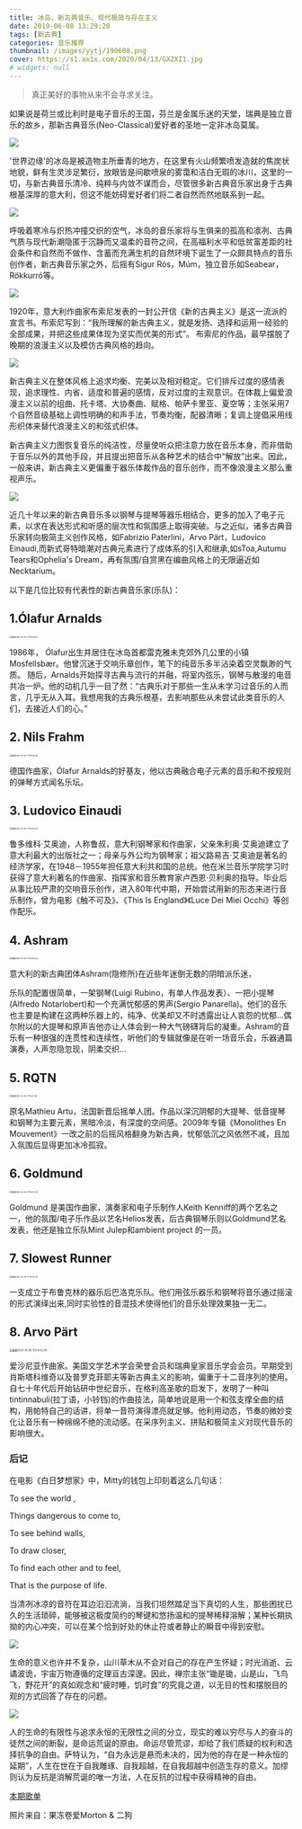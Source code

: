 ```yaml
---
title: 冰岛、新古典音乐、现代极简与存在主义
date: 2019-06-08 13:29:20
tags: [新古典]
categories: 音乐推荐
thumbnail: /images/yytj/190608.png
cover: https://s1.ax1x.com/2020/04/13/GXZXI1.jpg
# widgets: null
---
```


> 真正美好的事物从来不会寻求关注。

<!--more-->

如果说是荷兰或比利时是电子音乐的王国，芬兰是金属乐迷的天堂，瑞典是独立音乐的故乡，那新古典音乐(Neo-Classical)爱好者的圣地一定非冰岛莫属。

![](https://s1.ax1x.com/2020/04/13/GXZXI1.jpg)

'世界边缘'的冰岛是被造物主所垂青的地方，在这里有火山频繁喷发造就的焦炭状地貌，鲜有生灵涉足繁衍，放眼皆是间歇喷泉的雾霭和洁白无瑕的冰川，这里的一切，与新古典音乐清冷、纯粹与内敛不谋而合，尽管很多新古典音乐家出身于古典根基深厚的意大利，但这不能妨碍爱好者们将二者自然而然地联系到一起。

![](https://i.loli.net/2021/10/05/8yeAoBs7IPCXH2U.jpg)

呼吸着寒冷与炽热冲撞交织的空气，冰岛的音乐家将与生俱来的孤高和凛冽、古典气质与现代新潮隐匿于沉静而又温柔的音符之间，在高福利水平和低贫富差距的社会条件和自然而不做作、含蓄而充满生机的自然环境下诞生了一众颇具特点的音乐创作者，新古典音乐家之外，后摇有Sigur Rós，Múm，独立音乐如Seabear，Rökkurró等。

![](https://s1.ax1x.com/2020/04/15/JCHlwV.jpg)

1920年，意大利作曲家布索尼发表的一封公开信《新的古典主义》是这一流派的宣言书。布索尼写到：“我所理解的新古典主义，就是发扬、选择和运用一经验的全部成果，并把这些成果体现为坚实而优美的形式”。 布索尼的作品，最早摆脱了晚期的浪漫主义以及模仿古典风格的趋向。

![](https://i.loli.net/2021/10/05/jPZR8wV9CvgtrzL.jpg)


新古典主义在整体风格上追求均衡、完美以及相对稳定。它们排斥过度的感情表现，追求理性、内省、适度和普遍的感情，反对过度的主观意识。在体裁上偏爱浪漫主义以前的组曲、托卡塔、大协奏曲、赋格、帕萨卡里亚、夏空等；主张采用7个自然音级基础上调性明确的和声手法，节奏均衡，配器清晰；复调上提倡采用线形织体来替代浪漫主义的和弦式织体。

新古典主义力图恢复音乐的纯洁性，尽量使听众把注意力放在音乐本身，而非借助于音乐以外的其他手段，并且提出把音乐从各种艺术的结合中“解放”出来。因此，一般来讲，新古典主义更偏重于器乐体裁作品的音乐创作，而不像浪漫主义那么重视声乐。

![](https://s1.ax1x.com/2020/04/15/JCHJW4.jpg)


近几十年以来的新古典音乐多以钢琴与提琴等器乐相结合，更多的加入了电子元素，以求在表达形式和听感的层次性和氛围感上取得突破。与之近似，诸多古典音乐家转向极简主义创作风格，如Fabrizio Paterlini，Arvo Pärt，Ludovico Einaudi,而新式哥特暗潮对古典元素进行了成体系的引入和继承,如sToa,Autumu Tears和Ophelia's Dream，再有氛围/自赏黑在编曲风格上的无限逼近如Necktarium。

以下是几位比较有代表性的新古典音乐家(乐队)：

## 1.Ólafur Arnalds

<img src="https://i.loli.net/2021/10/05/Io83Lg6qzp9TxQE.png" alt="截屏2021-10-05 下午8.59.19" style="zoom:25%;" />

1986年， Ólafur出生并居住在冰岛首都雷克雅未克郊外几公里的小镇Mosfellsbær。他曾沉迷于交响乐章创作，笔下的纯音乐多半沾染着空灵飘渺的气质。 随后，Arnalds开始探寻古典与流行的并融，将室内弦乐，钢琴与散漫的电音共冶一炉。他的动机几乎一目了然：“古典乐对于那些一生从未学习过音乐的人而言，几乎无从入耳。我想用我的古典乐根基，去影响那些从未尝试此类音乐的人们，去接近人们的心。” 

## 2. Nils Frahm

<img src="https://i.loli.net/2021/10/05/u92JRfL5MNBa3Am.png" alt="截屏2021-10-05 下午8.59.55" style="zoom:25%;" />

德国作曲家，Ólafur Arnalds的好基友，他以古典融合电子元素的音乐和不按规则的弹琴方式闻名乐坛。

## 3. Ludovico Einaudi

<img src="https://i.loli.net/2021/10/05/tfJ69cnzmaGjCMb.png" alt="截屏2021-10-05 下午9.00.26" style="zoom:25%;" />

鲁多维科·艾奥迪，人称鲁叔，意大利钢琴家和作曲家，父亲朱利奥·艾奥迪建立了意大利最大的出版社之一；母亲与外公均为钢琴家；祖父路易吉·艾奥迪是著名的经济学家，在1948－1955年担任意大利共和国的总统。他在米兰音乐学院学习时获得了意大利著名的作曲家、指挥家和音乐教育家卢西恩·贝利奥的指导。毕业后从事比较严肃的交响音乐创作，进入80年代中期，开始尝试用新的形态来进行音乐制作，曾为电影《触不可及》、《This Is England》《Luce Dei Miei Occhi》等创作配乐。

## 4. Ashram

<img src="https://i.loli.net/2021/10/05/ckjixPG6t1yowgO.png" alt="截屏2021-10-05 下午9.00.42" style="zoom:25%;" />

意大利的新古典团体Ashram(隐修所)在近些年迷倒无数的阴暗派乐迷，

乐队的配置很简单，一架钢琴(Luigi Rubino，有单人作品发表）、一把小提琴(Alfredo Notarlobert)和一个充满忧郁感的男声(Sergio Panarella)。他们的音乐也主要是构建在这两种乐器上的，纯净、优美却又不时透露出让人哀怨的忧郁...偶尔附以的大提琴和原声吉他亦让人体会到一种大气磅礴背后的凝重。Ashram的音乐有一种很强的连贯性和连续性，听他们的专辑就像是在听一场音乐会，乐器通篇演奏，人声忽隐忽现，阴柔交织...

## 5. RQTN

<img src="https://i.loli.net/2021/10/05/LZBX3nzhj2TYP6b.png" alt="截屏2021-10-05 下午9.01.19" style="zoom:25%;" />

原名Mathieu Artu，法国新晋后摇单人团。作品以深沉阴郁的大提琴、低音提琴和钢琴为主要元素，黑暗冷淡，有深度的空间感。2009年专辑《Monolithes En Mouvement》一改之前的后摇风格翻身为新古典，忧郁低沉之风依然不减，且加入氛围后显得更加冰冷孤寂。

## 6. Goldmund

<img src="https://i.loli.net/2021/10/05/ihfeUkzQFT7ZXpb.png" alt="截屏2021-10-05 下午9.01.42" style="zoom:25%;" />

Goldmund 是美国作曲家，演奏家和电子乐制作人Keith Kenniff的两个艺名之一，他的氛围/电子乐作品以艺名Helios发表，后古典钢琴乐则以Goldmund艺名发表，他还是独立乐队Mint Julep和ambient project 的一员。

## 7. Slowest Runner

<img src="https://i.loli.net/2021/10/05/PyuRUeiIgpW7Sn5.png" alt="截屏2021-10-05 下午9.02.32" style="zoom:25%;" />

一支成立于布鲁克林的器乐后巴洛克乐队。他们用弦乐器乐和钢琴将音乐通过摇滚的形式演绎出来,同时实验性的音混技术使得他们的音乐处理效果独一无二。

## 8. Arvo Pärt

<img src="https://i.loli.net/2021/10/05/k24pYuEoixlzK7Z.png" alt="截屏2021-10-05 下午9.03.04" style="zoom: 33%;" />

爱沙尼亚作曲家。美国文学艺术学会荣誉会员和瑞典皇家音乐学会会员。早期受到肖斯塔科维奇以及普罗克菲耶夫等新古典主义的影响，偏重于十二音序列的使用。自七十年代后开始钻研中世纪音乐，在格利高圣歌的启发下，发明了一种叫tintinnabuli(拉丁语，小铃铛)的作曲技法，简单地说是用一个和弦支撑全曲的结构，用帕特自己的话讲，将单一音符演得漂亮就足够。他利用动态，节奏的微妙变化让音乐有一种绵绵不绝的流动感。在采序列主义、拼贴和极简主义对现代音乐的影响很大。

### 后记

在电影《白日梦想家》中，Mitty的钱包上印刻着这么几句话：

To see the world ,

Things dangerous to come to,

To see behind walls,

To draw closer,

To find each other and to feel,

That is the purpose of life.

当清冽冰凉的音符在耳边汩汩流淌，当我们坦然踏足当下真切的人生，那些困扰已久的生活琐碎，能够被这极度简约的琴键和悠扬温和的提琴稀释溶解；某种长期执拗的内心冲突，可以在某个恰到好处的休止符或者静止的瞬音中得到安慰。

![](https://i.loli.net/2021/10/05/jPZR8wV9CvgtrzL.jpg)

生命的意义也许并不复杂，山川草木从不会对自己的存在产生怀疑；时光消逝、云谲波诡，宇宙万物遵循的定理亘古深邃。因此，禅宗主张“锄是锄，山是山，飞鸟飞，野花开”的真如观念和“疲时睡，饥时食”的究竟之道，以无目的性和摆脱目的观的方式回答了存在的问题。

![](https://s1.ax1x.com/2020/04/15/JCHFdf.jpg)

人的生命的有限性与追求永恒的无限性之间的分立，现实的难以穷尽与人的奋斗的徒然之间的断裂，是命运荒诞的原由。命运尽管荒谬，却给了我们质疑的权利和选择抗争的自由。萨特认为，“自为永远是悬而未决的，因为他的存在是一种永恒的延期”，人生在世在于自我雕琢、自我超越，在自我超越中创造生存的意义。加缪则认为反抗是消解荒诞的唯一方法，人在反抗的过程中获得精神的自由。

[本期歌单](https://y.music.163.com/m/playlist?id=2834043717)

照片来自：果冻卷爱Morton & 二狗